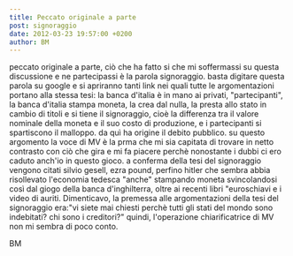```yaml
---
title: Peccato originale a parte
post: signoraggio
date: 2012-03-23 19:57:00 +0200
author: BM
---
```

peccato originale a parte, ciò che ha fatto si che mi soffermassi su questa discussione e ne partecipassi è la parola signoraggio.
basta digitare questa parola su google e si apriranno tanti link nei quali tutte le argomentazioni portano alla stessa tesi:
la banca d'italia è in mano ai privati, "partecipanti", la banca d'italia stampa moneta, la crea dal nulla, la presta allo stato in cambio di titoli e si tiene il signoraggio, cioè la differenza tra il valore nominale della moneta e il suo costo di produzione, e i partecipanti si spartiscono il malloppo.
da quì ha origine il debito pubblico.
su questo argomento la voce di MV è la prma che mi sia capitata di trovare in netto contrasto con ciò che gira e mi fa piacere perchè nonostante i dubbi ci ero caduto anch'io in questo gioco.
a conferma della tesi del signoraggio vengono citati silvio gesell, ezra pound, perfino hitler che sembra abbia risollevato l'economia tedesca "anche" stampando moneta svincolandosi così dal giogo della banca d'inghilterra, oltre ai recenti libri "euroschiavi e i video di auriti.
Dimenticavo, la premessa alle argomentazioni della tesi del signoraggio era:"vi siete mai chiesti perchè tutti gli stati del mondo sono indebitati? chi sono i creditori?"
quindi, l'operazione chiarificatrice di MV non mi sembra di poco conto.

BM